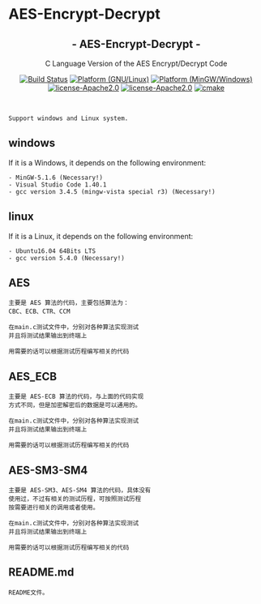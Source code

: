 # AES-Encrypt-Decrypt

<h2 align="center">- AES-Encrypt-Decrypt - </h2>
<p align="center">C Language Version of the AES Encrypt/Decrypt Code</p>

<p align="center">
    <a href="https://travis-ci.org/songshuaisong/AES-Encrypt-Decrypt"><img alt="Build Status" src="https://travis-ci.com/songshuaisong/AES-Encrypt-Decrypt.svg?branch=master"></a>
	<a href="http://www.kernel.org"><img alt="Platform (GNU/Linux)" src="https://img.shields.io/badge/platform-GNU/Linux-blue.svg"></a>
    <a href="http://www.windows.org"><img alt="Platform (MinGW/Windows)" src="https://img.shields.io/badge/platform-MinGW/Windows-blue.svg"></a>
    <a href="http://www.apache.org"><img alt="license-Apache2.0" src="https://img.shields.io/badge/license-Apache2.0-yellow.svg"></a>
	<a href="https://mit-license.org/"><img alt="license-Apache2.0" src="https://img.shields.io/badge/license-MIT-yellow.svg"></a>
    <a href="https://cmake.org/"><img alt="cmake" src="https://img.shields.io/badge/cmake->3.0-green.svg"></a>
</p>

<br>


	Support windows and Linux system.


## windows
If it is a Windows, it depends on the following environment:

    - MinGW-5.1.6 (Necessary!)
    - Visual Studio Code 1.40.1 
    - gcc version 3.4.5 (mingw-vista special r3) (Necessary!)

## linux
If it is a Linux, it depends on the following environment:

    - Ubuntu16.04 64Bits LTS 
    - gcc version 5.4.0 (Necessary!)
	

## AES

	主要是 AES 算法的代码，主要包括算法为：
	CBC、ECB、CTR、CCM
	
	在main.c测试文件中，分别对各种算法实现测试
	并且将测试结果输出到终端上
	
	用需要的话可以根据测试历程编写相关的代码


## AES_ECB

	主要是 AES-ECB 算法的代码，与上面的代码实现
	方式不同，但是加密解密后的数据是可以通用的。
	
	在main.c测试文件中，分别对各种算法实现测试
	并且将测试结果输出到终端上
	
	用需要的话可以根据测试历程编写相关的代码


## AES-SM3-SM4

	主要是 AES-SM3、AES-SM4 算法的代码，具体没有
	使用过，不过有相关的测试历程，可按照测试历程
	按需要进行相关的调用或者使用。
	
	在main.c测试文件中，分别对各种算法实现测试
	并且将测试结果输出到终端上
	
	用需要的话可以根据测试历程编写相关的代码

## README.md

	README文件。


    